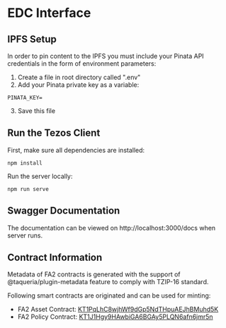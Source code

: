 # EDC Interface

## IPFS Setup

In order to pin content to the IPFS you must include your Pinata API credentials in the form of environment parameters:

1. Create a file in root directory called ".env"
2. Add your Pinata private key as a variable:

```
PINATA_KEY=
```

3. Save this file

## Run the Tezos Client

First, make sure all dependencies are installed:

```
npm install
```

Run the server locally:

```
npm run serve
```

## Swagger Documentation

The documentation can be viewed on http://localhost:3000/docs when server runs.

## Contract Information

Metadata of FA2 contracts is generated with the support of @taqueria/plugin-metadata feature to comply with TZIP-16 standard.

Following smart contracts are originated and can be used for minting:

- FA2 Asset Contract: [KT1PqLhC8wjhWf9dGp5NdTHpuAEJhBMuhd5K](https://better-call.dev/ghostnet/KT1PqLhC8wjhWf9dGp5NdTHpuAEJhBMuhd5K/metadata)
- FA2 Policy Contract: [KT1J1Hgy9HAwbiGA6BGAy5PLQN6afn6jmr5n](https://better-call.dev/ghostnet/KT1J1Hgy9HAwbiGA6BGAy5PLQN6afn6jmr5n/metadata)
